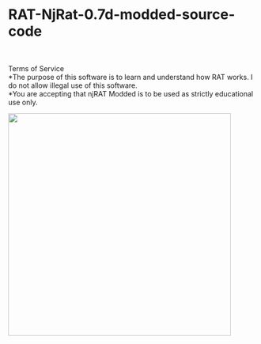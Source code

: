 # RAT-NjRat-0.7d-modded-source-code

<br>

Terms of Service<br>
*The purpose of this software is to learn and understand how RAT works. I do not allow illegal use of this software.<br>
*You are accepting that njRAT Modded is to be used as strictly educational use only.<br>


<img src="https://www.imageupload.co.uk/images/2017/11/03/Capture.jpg" width="450"/>

